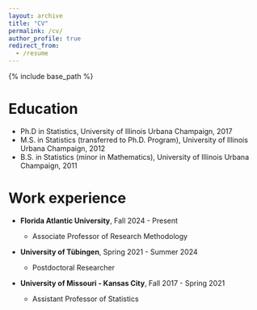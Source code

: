 ```yaml
---
layout: archive
title: "CV"
permalink: /cv/
author_profile: true
redirect_from:
  - /resume
---
```


{% include base_path %}

Education
======
* Ph.D in Statistics, University of Illinois Urbana Champaign, 2017 
* M.S. in Statistics (transferred to Ph.D. Program), University of Illinois Urbana Champaign, 2012
* B.S. in Statistics (minor in Mathematics), University of Illinois Urbana Champaign, 2011

Work experience
======
* **Florida Atlantic University**, Fall 2024 - Present 
  * Associate Professor of Research Methodology

* **University of Tübingen**,  Spring 2021 - Summer 2024
  * Postdoctoral Researcher
  
* **University of Missouri - Kansas City**, Fall 2017 - Spring 2021
  * Assistant Professor of Statistics

  

